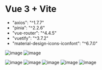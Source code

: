 # Vue 3 + Vite

-  "axios": "^1.7.7"
-  "pinia": "^2.2.6"
-  "vue-router": "^4.4.5"
-  "vuetify": "^3.7.2"
-  "material-design-icons-iconfont": "^6.7.0"
   
   
![image](https://github.com/user-attachments/assets/5e14ba2a-584e-4f07-8d9e-c212c8454d54)
![image](https://github.com/user-attachments/assets/cef490b9-0184-4e91-a921-b1d48649f765)

![image](https://github.com/user-attachments/assets/11e7af74-4ef8-4ce3-8557-6808804c7eb7)
![image](https://github.com/user-attachments/assets/eddad863-33e8-4d54-a7bf-aa9182230ae1)
![image](https://github.com/user-attachments/assets/266efe27-51ef-4fa5-82c2-a10c63966b28)
![image](https://github.com/user-attachments/assets/f8293427-d275-4538-ae8e-bd2e904afbf9)
![image](https://github.com/user-attachments/assets/ded17e4d-9092-4476-9dd4-a00665cd2a16)
